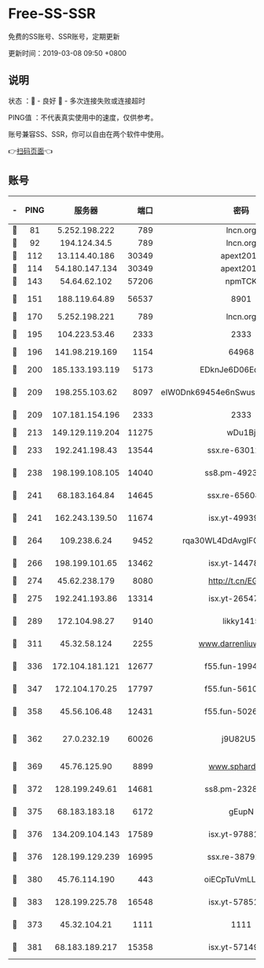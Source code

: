 # Free-SS-SSR

免费的SS账号、SSR账号，定期更新

更新时间：2019-03-08 09:50 +0800

## 说明

状态     ：🙂 - 良好 🙁 - 多次连接失败或连接超时

PING值   ：不代表真实使用中的速度，仅供参考。

账号兼容SS、SSR，你可以自由在两个软件中使用。

👉[扫码页面](https://liesauer.github.io/Free-SS-SSR/)👈

## 账号

|-|PING|服务器|端口|密码|加密方式|区域|
|:----:|:----:|:-----:|-----:|:----:|:----:|:----:|
|🙂|81|5.252.198.222|789|lncn.org|rc4|JP|
|🙂|92|194.124.34.5|789|lncn.org|rc4|JP|
|🙂|112|13.114.40.186|30349|apext2019|chacha20|JP|
|🙂|114|54.180.147.134|30349|apext2019|chacha20|KR|
|🙂|143|54.64.62.102|57206|npmTCK|rc4-md5|JP|
|🙂|151|188.119.64.89|56537|8901|aes-256-cfb|RU|
|🙂|170|5.252.198.221|789|lncn.org|rc4|JP|
|🙂|195|104.223.53.46|2333|2333|aes-256-cfb|US|
|🙂|196|141.98.219.169|1154|64968|chacha20|US|
|🙂|200|185.133.193.119|5173|EDknJe6D06EoWDaw|aes-256-cfb|US|
|🙂|209|198.255.103.62|8097|eIW0Dnk69454e6nSwuspv9DmS201tQ0D|aes-256-cfb|US|
|🙂|209|107.181.154.196|2333|2333|aes-256-cfb|US|
|🙂|213|149.129.119.204|11275|wDu1Bj|rc4-md5|HK|
|🙂|233|192.241.198.43|13544|ssx.re-63012988|aes-256-cfb|US|
|🙂|238|198.199.108.105|14040|ss8.pm-49239037|aes-256-cfb|US|
|🙂|241|68.183.164.84|14645|ssx.re-65608232|aes-256-cfb|US|
|🙂|241|162.243.139.50|11674|isx.yt-49939991|aes-256-cfb|US|
|🙂|264|109.238.6.24|9452|rqa30WL4DdAvgIFG6Fs3znzTa|aes-256-cfb|FR|
|🙂|266|198.199.101.65|13462|isx.yt-14478086|aes-256-cfb|US|
|🙂|274|45.62.238.179|8080|http://t.cn/EGJIyrl|rc4-md5|CA|
|🙂|275|192.241.193.86|13314|isx.yt-26547627|aes-256-cfb|US|
|🙂|289|172.104.98.27|9140|likky1415|aes-256-cfb|JP|
|🙂|311|45.32.58.124|2255|www.darrenliuwei.com|aes-256-cfb|JP|
|🙂|336|172.104.181.121|12677|f55.fun-19942121|aes-256-cfb|SG|
|🙂|347|172.104.170.25|17797|f55.fun-56102907|aes-256-cfb|SG|
|🙂|358|45.56.106.48|12431|f55.fun-50265389|aes-256-cfb|US|
|🙂|362|27.0.232.19|60026|j9U82U53|xchacha20-ietf-poly1305|HK|
|🙂|369|45.76.125.90|8899|www.sphard.com|aes-256-cfb|AU|
|🙂|372|128.199.249.61|14681|ss8.pm-23285637|aes-256-cfb|SG|
|🙂|375|68.183.183.18|6172|gEupN|aes-256-cfb|SG|
|🙂|376|134.209.104.143|17589|isx.yt-97881825|aes-256-cfb|SG|
|🙂|376|128.199.129.239|16995|ssx.re-38792926|aes-256-cfb|SG|
|🙂|380|45.76.114.190|443|oiECpTuVmLLxk4Ts|aes-256-cfb|AU|
|🙂|383|128.199.225.78|16548|isx.yt-57851820|aes-256-cfb|SG|
|🙂|373|45.32.104.21|1111|1111|aes-256-cfb|SG|
|🙂|381|68.183.189.217|15358|isx.yt-57149233|aes-256-cfb|SG|
